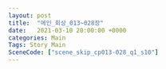 ```yaml
---
layout: post
title:  "메인_회상_013~028장"
date:   2021-03-10 20:00:00 +0000
categories: Main
Tags: Story Main
SceneCode: ["scene_skip_cp013-028_q1_s10"]
---
```

